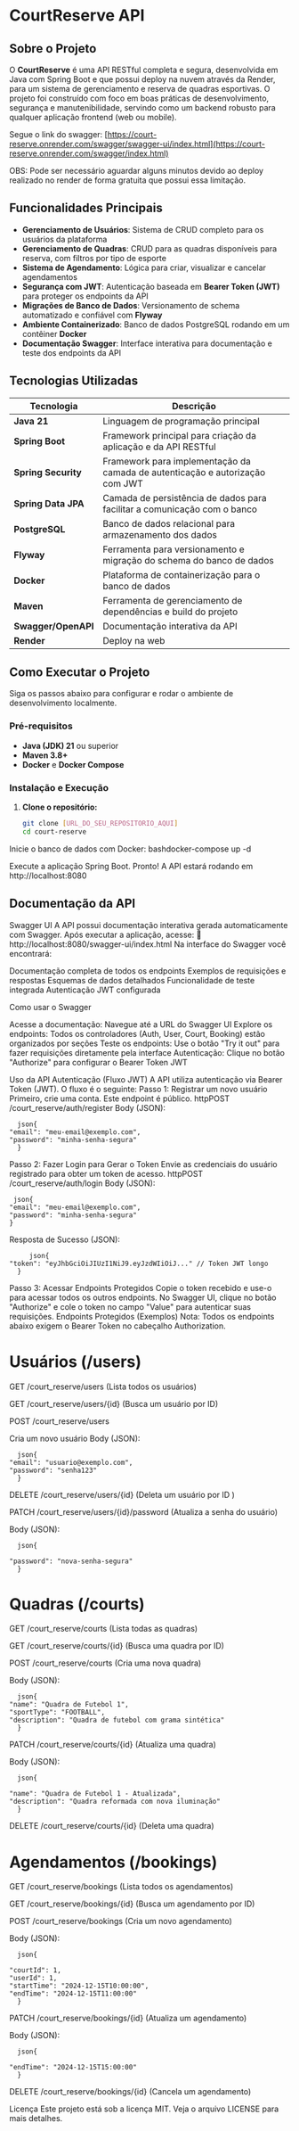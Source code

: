 # CourtReserve API 

## Sobre o Projeto

O **CourtReserve** é uma API RESTful completa e segura, desenvolvida em Java com Spring Boot e que possui deploy na nuvem através da Render, para um sistema de gerenciamento e reserva de quadras esportivas. O projeto foi construído com foco em boas práticas de desenvolvimento, segurança e manutenibilidade, servindo como um backend robusto para qualquer aplicação frontend (web ou mobile).

Segue o link do swagger: [https://court-reserve.onrender.com/swagger/swagger-ui/index.html](https://court-reserve.onrender.com/swagger/index.html)

OBS: Pode ser necessário aguardar alguns minutos devido ao deploy realizado no render de forma gratuita que possui essa limitação.

##  Funcionalidades Principais

- **Gerenciamento de Usuários**: Sistema de CRUD completo para os usuários da plataforma
- **Gerenciamento de Quadras**: CRUD para as quadras disponíveis para reserva, com filtros por tipo de esporte
- **Sistema de Agendamento**: Lógica para criar, visualizar e cancelar agendamentos
- **Segurança com JWT**: Autenticação baseada em **Bearer Token (JWT)** para proteger os endpoints da API
- **Migrações de Banco de Dados**: Versionamento de schema automatizado e confiável com **Flyway**
- **Ambiente Containerizado**: Banco de dados PostgreSQL rodando em um contêiner **Docker**
- **Documentação Swagger**: Interface interativa para documentação e teste dos endpoints da API
  
##  Tecnologias Utilizadas

| Tecnologia | Descrição |
|------------|-----------|
| **Java 21** | Linguagem de programação principal |
| **Spring Boot** | Framework principal para criação da aplicação e da API RESTful |
| **Spring Security** | Framework para implementação da camada de autenticação e autorização com JWT |
| **Spring Data JPA** | Camada de persistência de dados para facilitar a comunicação com o banco |
| **PostgreSQL** | Banco de dados relacional para armazenamento dos dados |
| **Flyway** | Ferramenta para versionamento e migração do schema do banco de dados |
| **Docker** | Plataforma de containerização para o banco de dados |
| **Maven** | Ferramenta de gerenciamento de dependências e build do projeto |
| **Swagger/OpenAPI** | Documentação interativa da API |
| **Render** | Deploy na web

##  Como Executar o Projeto

Siga os passos abaixo para configurar e rodar o ambiente de desenvolvimento localmente.

### Pré-requisitos

- **Java (JDK) 21** ou superior
- **Maven 3.8+**
- **Docker** e **Docker Compose**

### Instalação e Execução

1. **Clone o repositório:**
   ```bash
   git clone [URL_DO_SEU_REPOSITORIO_AQUI]
   cd court-reserve
   ```
Inicie o banco de dados com Docker:
bashdocker-compose up -d

Execute a aplicação Spring Boot.
Pronto! A API estará rodando em http://localhost:8080

##  Documentação da API
Swagger UI
A API possui documentação interativa gerada automaticamente com Swagger. Após executar a aplicação, acesse:
🔗 http://localhost:8080/swagger-ui/index.html
Na interface do Swagger você encontrará:

Documentação completa de todos os endpoints
Exemplos de requisições e respostas
Esquemas de dados detalhados
Funcionalidade de teste integrada
Autenticação JWT configurada

Como usar o Swagger

Acesse a documentação: Navegue até a URL do Swagger UI
Explore os endpoints: Todos os controladores (Auth, User, Court, Booking) estão organizados por seções
Teste os endpoints: Use o botão "Try it out" para fazer requisições diretamente pela interface
Autenticação: Clique no botão "Authorize" para configurar o Bearer Token JWT

 Uso da API
 Autenticação (Fluxo JWT)
A API utiliza autenticação via Bearer Token (JWT). O fluxo é o seguinte:
Passo 1: Registrar um novo usuário
Primeiro, crie uma conta. Este endpoint é público.
httpPOST /court_reserve/auth/register
Body (JSON):

      json{               
    "email": "meu-email@exemplo.com",
    "password": "minha-senha-segura"
      }
Passo 2: Fazer Login para Gerar o Token
Envie as credenciais do usuário registrado para obter um token de acesso.
httpPOST /court_reserve/auth/login
Body (JSON):

     json{
    "email": "meu-email@exemplo.com",
    "password": "minha-senha-segura"
    }
Resposta de Sucesso (JSON):

         json{
    "token": "eyJhbGciOiJIUzI1NiJ9.eyJzdWIiOiJ..." // Token JWT longo
      }
      
Passo 3: Acessar Endpoints Protegidos
Copie o token recebido e use-o para acessar todos os outros endpoints. No Swagger UI, clique no botão "Authorize" e cole o token no campo "Value" para autenticar suas requisições.
Endpoints Protegidos (Exemplos)
Nota: Todos os endpoints abaixo exigem o Bearer Token no cabeçalho Authorization.
# Usuários (/users)
GET /court_reserve/users (Lista todos os usuários)




GET /court_reserve/users/{id} (Busca um usuário por ID)




POST /court_reserve/users

Cria um novo usuário
Body (JSON):

      json{
    "email": "usuario@exemplo.com",
    "password": "senha123"
      }

      
DELETE /court_reserve/users/{id} (Deleta um usuário por ID
)



PATCH /court_reserve/users/{id}/password (Atualiza a senha do usuário)


Body (JSON):

      json{

    "password": "nova-senha-segura"
      }

      
# Quadras (/courts)
GET /court_reserve/courts (Lista todas as quadras)




GET /court_reserve/courts/{id} (Busca uma quadra por ID)




POST /court_reserve/courts (Cria uma nova quadra)


Body (JSON):

      json{
    "name": "Quadra de Futebol 1",
    "sportType": "FOOTBALL",
    "description": "Quadra de futebol com grama sintética"
      }

      
PATCH /court_reserve/courts/{id} (Atualiza uma quadra)


Body (JSON):

      json{

    "name": "Quadra de Futebol 1 - Atualizada",
    "description": "Quadra reformada com nova iluminação"
      }

      
DELETE /court_reserve/courts/{id} (Deleta uma quadra)




# Agendamentos (/bookings)
GET /court_reserve/bookings (Lista todos os agendamentos)




GET /court_reserve/bookings/{id} (Busca um agendamento por ID)




POST /court_reserve/bookings (Cria um novo agendamento)


Body (JSON):

      json{

    "courtId": 1,
    "userId": 1,
    "startTime": "2024-12-15T10:00:00",
    "endTime": "2024-12-15T11:00:00"
      }

      
PATCH /court_reserve/bookings/{id}  (Atualiza um agendamento)


Body (JSON):

      json{

    "endTime": "2024-12-15T15:00:00"
      }

      
DELETE /court_reserve/bookings/{id} (Cancela um agendamento)





 Licença
Este projeto está sob a licença MIT. Veja o arquivo LICENSE para mais detalhes.
